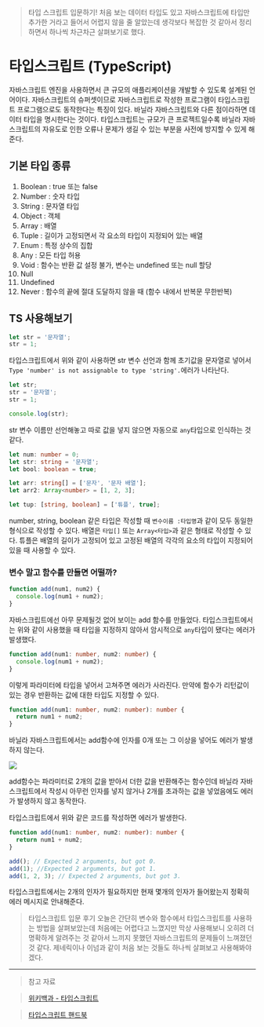 > 타입 스크립트 입문하기!
> 처음 보는 데이터 타입도 있고 자바스크립트에 타입만 추가한 거라고 들어서 어렵지 않을 줄 알았는데 생각보다 복잡한 것 같아서 정리하면서 하나씩 차근차근 살펴보기로 했다.

# 타입스크립트 (TypeScript)

자바스크립트 엔진을 사용하면서 큰 규모의 애플리케이션을 개발할 수 있도록 설계된 언어이다. 자바스크립트의 슈퍼셋이므로 자바스크립트로 작성한 프로그램이 타입스크립트 프로그램으로도 동작한다는 특징이 있다.
바닐라 자바스크립트와 다른 점이라하면 데이터 타입을 명시한다는 것이다.
타입스크립트는 규모가 큰 프로젝트일수록 바닐라 자바스크립트의 자유도로 인한 오류나 문제가 생길 수 있는 부분을 사전에 방지할 수 있게 해준다.

## 기본 타입 종류

1. Boolean
   : true 또는 false
2. Number
   : 숫자 타입
3. String
   : 문자열 타입
4. Object
   : 객체
5. Array
   : 배열
6. Tuple
   : 길이가 고정되면서 각 요소의 타입이 지정되어 있는 배열
7. Enum
   : 특정 상수의 집합
8. Any
   : 모든 타입 허용
9. Void
   : 함수는 반환 값 설정 불가, 변수는 undefined 또는 null 할당
10. Null
11. Undefined
12. Never
    : 함수의 끝에 절대 도달하지 않을 때 (함수 내에서 반복문 무한반복)

## TS 사용해보기

```typescript
let str = '문자열';
str = 1;
```

타입스크립트에서 위와 같이 사용하면 str 변수 선언과 함께 초기값을 문자열로 넣어서 `Type 'number' is not assignable to type 'string'.`에러가 나타난다.

```typescript
let str;
str = '문자열';
str = 1;

console.log(str);
```

str 변수 이름만 선언해놓고 따로 값을 넣지 않으면 자동으로 `any`타입으로 인식하는 것 같다.

```typescript
let num: number = 0;
let str: string = '문자열';
let bool: boolean = true;

let arr: string[] = ['문자', '문자 배열'];
let arr2: Array<number> = [1, 2, 3];

let tup: [string, boolean] = ['튜플', true];
```

number, string, boolean 같은 타입은 작성할 때 `변수이름 :타입명`과 같이 모두 동일한 형식으로 작성할 수 있다.
배열은 `타입[]` 또는 `Array<타입>`과 같은 형태로 작성할 수 있다.
튜플은 배열의 길이가 고정되어 있고 고정된 배열의 각각의 요소의 타입이 지정되어 있을 때 사용할 수 있다.

### 변수 말고 함수를 만들면 어떨까?

```typescript
function add(num1, num2) {
  console.log(num1 + num2);
}
```

자바스크립트에선 아무 문제될것 없어 보이는 add 함수를 만들었다.
타입스크립트에서는 위와 같이 사용했을 때 타입을 지정하지 않아서 암시적으로 `any`타입이 됐다는 에러가 발생했다.

```typescript
function add(num1: number, num2: number) {
  console.log(num1 + num2);
}
```

이렇게 파라미터에 타입을 넣어서 고쳐주면 에러가 사라진다.
만약에 함수가 리턴값이 있는 경우 반환하는 값에 대한 타입도 지정할 수 있다.

```typescript
function add(num1: number, num2: number): number {
  return num1 + num2;
}
```

바닐라 자바스크립트에서는 add함수에 인자를 0개 또는 그 이상을 넣어도 에러가 발생하지 않는다.

![](https://velog.velcdn.com/images/reasonz/post/ada890e9-7956-4a01-9025-0c63ae51d132/image.png)

add함수는 파라미터로 2개의 값을 받아서 더한 값을 반환해주는 함수인데 바닐라 자바스크립트에서 작성시 아무런 인자를 넣지 않거나 2개를 초과하는 값을 넣었음에도 에러가 발생하지 않고 동작한다.

타입스크립트에서 위와 같은 코드를 작성하면 에러가 발생한다.

```typescript
function add(num1: number, num2: number): number {
  return num1 + num2;
}

add(); // Expected 2 arguments, but got 0.
add(1); //Expected 2 arguments, but got 1.
add(1, 2, 3); // Expected 2 arguments, but got 3.
```

타입스크립트에서는 2개의 인자가 필요하지만 현재 몇개의 인자가 들어왔는지 정확히 에러 메시지로 안내해준다.

> 타입스크립트 입문 후기
> 오늘은 간단히 변수와 함수에서 타입스크립트를 사용하는 방법을 살펴보았는데 처음에는 어렵다고 느꼈지만 막상 사용해보니 오히려 더 명확하게 알려주는 것 같아서 느끼지 못했던 자바스크립트의 문제들이 느껴졌던 것 같다.
> 제네릭이나 이넘과 같이 처음 보는 것들도 하나씩 살펴보고 사용해봐야겠다.

---

> 참고 자료

> [위키백과 - 타입스크립트](https://ko.wikipedia.org/wiki/%ED%83%80%EC%9E%85%EC%8A%A4%ED%81%AC%EB%A6%BD%ED%8A%B8)

> [타입스크립트 핸드북](https://joshua1988.github.io/ts/why-ts.html)

